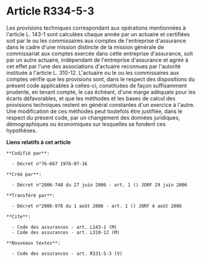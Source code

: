 # Article R334-5-3

Les provisions techniques correspondant aux opérations mentionnées à l'article L. 143-1 sont calculées chaque année par un
actuaire et certifiées soit par le ou les commissaires aux comptes de l'entreprise d'assurance dans le cadre d'une mission
distincte de la mission générale de commissariat aux comptes exercée dans cette entreprise d'assurance, soit par un autre
actuaire, indépendant de l'entreprise d'assurance et agréé à cet effet par l'une des associations d'actuaire reconnues par
l'autorité instituée à l'article L. 310-12. L'actuaire ou le ou les commissaires aux comptes vérifie que les provisions sont,
dans le respect des dispositions du présent code applicables à celles-ci, constituées de façon suffisamment prudente, en
tenant compte, le cas échéant, d'une marge adéquate pour les écarts défavorables, et que les méthodes et les bases de calcul
des provisions techniques restent en général constantes d'un exercice à l'autre. Une modification de ces méthodes peut
toutefois être justifiée, dans le respect du présent code, par un changement des données juridiques, démographiques ou
économiques sur lesquelles se fondent ces hypothèses.

**Liens relatifs à cet article**

	**Codifié par**:

	  - Décret n°76-667 1976-07-16

	**Créé par**:

	  - Décret n°2006-740 du 27 juin 2006 - art. 1 () JORF 29 juin 2006

	**Transféré par**:

	  - Décret n°2006-976 du 1 août 2006 - art. 1 () JORF 4 août 2006

	**Cite**:

	  - Code des assurances - art. L143-1 (M)
	  - Code des assurances - art. L310-12 (M)

	**Nouveaux textes**:

	  - Code des assurances - art. R331-5-3 (V)
